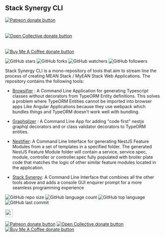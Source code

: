 
  
    
## Stack Synergy CLI <span class="badge-patreon">    
<a href="https://patreon.com/desmondrg" title="Donate to this project using Patreon"><img src="https://img.shields.io/badge/patreon-donate-yellow.svg" alt="Patreon donate button" /></a>    
</span>    
<span class="badge-opencollective">    
<a href="https://opencollective.com/urbanshona" title="Donate to this project using Open Collective"><img src="https://img.shields.io/badge/open%20collective-donate-yellow.svg" alt="Open Collective donate button" /></a>    
</span>    
<span class="badge-buymeacoffee">    
<a href="https://buymeacoffee.com/desmondrg" title="Donate to this project using Buy Me A Coffee"><img src="https://img.shields.io/badge/buy%20me%20a%20coffee-donate-yellow.svg" alt="Buy Me A Coffee donate button" /></a>    
</span>      
            
            
![GitHub stars](https://img.shields.io/github/stars/urbanshona/stack-synergy-cli?style=social) ![GitHub forks](https://img.shields.io/github/forks/urbanshona/stack-synergy-cli?style=social) ![GitHub watchers](https://img.shields.io/github/watchers/urbanshona/stack-synergy-cli?style=social)          ![GitHub followers](https://img.shields.io/github/followers/urbanshona?style=social)            
            
              
Stack Synergy CLI is a mono-repository of tools that aim to stream line the process of creating MEAN Stack / MyEAN Stack Web Applications. The repository contains the following tools:        
              
- [Browsifier](https://github.com/urbanshona/stack-synergy-cli/tree/master/packages/browsifier) :  A Command Line Application for generating Typescript classes without decorators from TypeORM Entity definitions. This solves a problem where TypeORM Entities cannot be imported into browser apps Like Angular Applications because they use webpack which bundles things and TypeORM doesn't work well with bundling.          
          
- [Graphqlizer](https://github.com/urbanshona/stack-synergy-cli/tree/master/packages/graphqlizer) : A Command Line App for adding "code first" nestjs graphql decorators and or class validator decorators to TypeORM entities.             
           
- [Nestifier](https://github.com/urbanshona/stack-synergy-cli/tree/master/packages/nestifier): A Command Line Interface for generating NestJS Feature Modules from a set of templates in a specified folder. The generated NestJS Feature Module folder will contain a service, service.spec, module, controller or controller.spec fully populated with broiler plate code that matches the logic of other similar feature modules located in the application.            
          
- [Stack Synergy](https://github.com/urbanshona/stack-synergy-cli/tree/master/packages/stack-synergy): A Command Line Interface that combines all the other tools above and adds a console GUI enquirer prompt for a more seamless programming experience          
    
 ![GitHub repo size](https://img.shields.io/github/repo-size/urbanshona/stack-synergy-cli?style=plastic) ![GitHub language count](https://img.shields.io/github/languages/count/urbanshona/stack-synergy-cli?style=plastic) ![GitHub top language](https://img.shields.io/github/languages/top/urbanshona/stack-synergy-cli?style=plastic) ![GitHub last commit](https://img.shields.io/github/last-commit/urbanshona/stack-synergy-cli?color=red&style=plastic)            
            
            
<p>            
<a href="https://www.facebook.com/Urban-Shona-Tech-108261054866985/"><img src="https://img.shields.io/badge/Facebook-1877F2?style=for-the-badge&logo=facebook&logoColor=white" height=25></a>             
</p>            
            
<span class="badge-patreon">    
<a href="https://patreon.com/desmondrg" title="Donate to this project using Patreon"><img src="https://img.shields.io/badge/patreon-donate-yellow.svg" alt="Patreon donate button" /></a>    
</span>    
<span class="badge-opencollective">    
<a href="https://opencollective.com/urbanshona" title="Donate to this project using Open Collective"><img src="https://img.shields.io/badge/open%20collective-donate-yellow.svg" alt="Open Collective donate button" /></a>    
</span>    
<span class="badge-buymeacoffee">    
<a href="https://buymeacoffee.com/desmondrg" title="Donate to this project using Buy Me A Coffee"><img src="https://img.shields.io/badge/buy%20me%20a%20coffee-donate-yellow.svg" alt="Buy Me A Coffee donate button" /></a>    
</span>